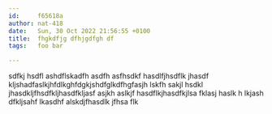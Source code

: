 ```yaml
---
id:     f65618a
author: nat-418
date:   Sun, 30 Oct 2022 21:56:55 +0100
title:  fhgkdfjg dfhjgdfgh df
tags:   foo bar

---
```

sdfkj hsdfl ashdflskadfh asdfh asfhsdkf hasdlfjhsdflk jhasdf
kljshadfaslkjhfdlkghfdgkjshdfglkdfhgfasjh lskfh sakjl hsdkl
jhasdkljfhsdfkljhasdfkljasf asjkh aslkjf hasdflkjhasdfkjlsa fklasj haslk
h lkjash dfkljsahf lkasdhf alskdjfhasdlk jfhsa flk

 
